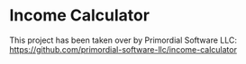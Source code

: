 # Income Calculator

This project has been taken over by Primordial Software LLC: https://github.com/primordial-software-llc/income-calculator